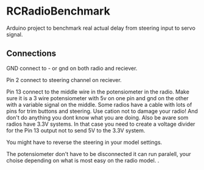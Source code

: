 # RCRadioBenchmark
Arduino project to benchmark real actual delay from steering input to servo signal. 


## Connections

GND connect to - or gnd on both radio and reciever. 

Pin 2 connect to steering channel on reciever.

Pin 13 connect to the middle wire in the potensiometer in the radio. Make sure it is a 3 wire potensiometer with 5v on one pin and gnd on the other with a variable signal on the middle. Some radios have a cable with lots of pins for trim buttons and steering. Use cation not to damage your radio! And don't do anything you dont know what you are doing. Also be avare som radios have 3.3V systems. In that case you need to create a voltage divider for the Pin 13 output not to send 5V to the 3.3V system. 

You might have to reverse the steering in your model settings. 

The potensiometer don't have to be disconnected it can run paralell, your choise depending on what is most easy on the radio model. . 
